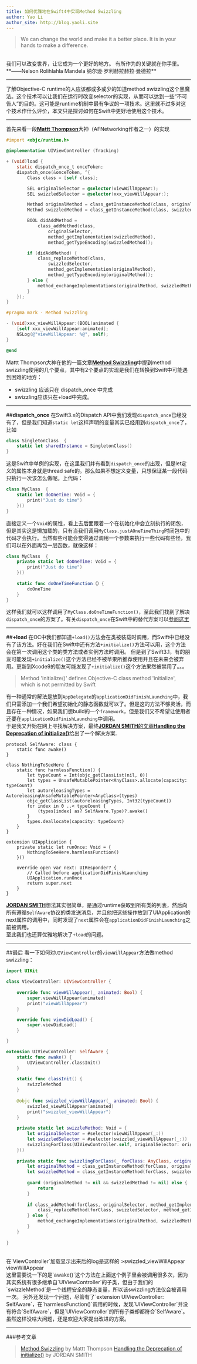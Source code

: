 ```yaml
---
title: 如何优雅地在Swift4中实现Method Swizzling
author: Yao Li
author_site: http://blog.yaoli.site
---
```


> We can change the world and make it a better place. 
It is in your hands to make a difference.
<br>
我们可以改变世界，让它成为一个更好的地方。
有所作为的关键就在你手里。
<br>
**——Nelson Rolihlahla Mandela 纳尔逊·罗利赫拉赫拉·曼德拉**

***
了解Objective-C runtime的人应该都或多或少的知道method swizzling这个黑魔法。这个技术可以让我们在运行时改变selector的实现，从而可以达到一些“不可告人”的目的。这可能是runtime机制中最有争议的一项技术。这里就不过多对这个技术作什么评价，本文只是探讨如何在Swift中更好地使用这个技术。
***
首先来看一段[**Mattt Thompson**](http://nshipster.com)大神（AFNetworking作者之一）的实现
```objective-c
#import <objc/runtime.h>

@implementation UIViewController (Tracking)

+ (void)load {
    static dispatch_once_t onceToken;
    dispatch_once(&onceToken, ^{
        Class class = [self class];

        SEL originalSelector = @selector(viewWillAppear:);
        SEL swizzledSelector = @selector(xxx_viewWillAppear:);

        Method originalMethod = class_getInstanceMethod(class, originalSelector);
        Method swizzledMethod = class_getInstanceMethod(class, swizzledSelector);

        BOOL didAddMethod =
            class_addMethod(class,
                originalSelector,
                method_getImplementation(swizzledMethod),
                method_getTypeEncoding(swizzledMethod));

        if (didAddMethod) {
            class_replaceMethod(class,
                swizzledSelector,
                method_getImplementation(originalMethod),
                method_getTypeEncoding(originalMethod));
        } else {
            method_exchangeImplementations(originalMethod, swizzledMethod);
        }
    });
}

#pragma mark - Method Swizzling

- (void)xxx_viewWillAppear:(BOOL)animated {
    [self xxx_viewWillAppear:animated];
    NSLog(@"viewWillAppear: %@", self);
}

@end
```
Mattt Thompson大神在他的一篇文章[**Method Swizzling**](http://nshipster.com/method-swizzling/)中提到method swizzling使用的几个要点，其中有2个要点的实现是我们在转换到Swift中可能遇到困难的地方：
> 
- swizzling 应该只在 dispatch_once 中完成
- swizzling应该只在+load中完成。

***
##**dispatch_once**
在Swift3.x的Dispatch API中我们发现`dispatch_once`已经没有了，但是我们知道`static let`这样声明的变量其实已经用到`dispatch_once`了，比如
```swift
class SingletonClass  {
    static let sharedInstance = SingletonClass()
}
```
这是Swift中单例的实现，在这里我们并有看到`dispatch_once`的出现，但是let定义的属性本身就是thread safe的。那么如果不想定义变量，只想保证某一段代码只执行一次该怎么做呢。上代码：
```swift
class MyClass  {
    static let doOneTime: Void = {
        print("Just do time")
    }()
}
```
直接定义一个`Void`的属性，看上去后面跟着一个在初始化中会立刻执行的闭包，但是其实这是懒加载的，只有当我们调用`MyClass.justAOneTimeThing`时闭包中的代码才会执行。当然有些可能会觉得通过调用一个参数来执行一些代码有些怪，我们可以在外面再包一层函数，就像这样：
```swift
class MyClass  {
    private static let doOneTime: Void = {
        print("Just do time")
    }()
    
    static func doOneTimeFunction（）{
        doOneTime
    }
}
```
这样我们就可以这样调用了`MyClass.doOneTimeFunction()`，至此我们找到了解决`dispatch_once`的方案了。有关`dispatch_once`在Swift中的替代方案可以[参阅这里](https://stackoverflow.com/questions/37801407/whither-dispatch-once-in-swift-3)
***
##**+load**
在OC中我们都知道`+load()`方法会在类被装载时调用，而Swift中已经没有了该方法。好在我们在Swift中还有方法`+initialize()`方法可以用，这个方法会在第一次调用这个类的类方法或者实例方法时调用。
但是到了Swift3.1，有的朋友可能发现`+initialize()`这个方法已经不被苹果所推荐使用并且在未来会被弃用。更新到Xcode9的朋友可能发现了`+initialize()`这个方法果然被禁用了。。。
> Method 'initialize()' defines Objective-C class method 'initialize', which is not permitted by Swift

有一种通常的解法是放到`AppDelegate`的`applicationDidFinishLaunching`中，我们只需添加一个我们希望初始化的静态函数就可以了。但是这的方法不够灵活，而且存在一种情况，如果我们想build的一个`framework`，但是我们又不希望让使用者还要在`applicationDidFinishLaunching`中调用。
<br>
于是我又开始在网上寻找解决方案，最终[**JORDAN SMITH**的文章**Handling the Deprecation of initialize()**](http://jordansmith.io/handling-the-deprecation-of-initialize/)给出了一个解决方案.
```
protocol SelfAware: class {
    static func awake()
}

class NothingToSeeHere {
    static func harmlessFunction() {
        let typeCount = Int(objc_getClassList(nil, 0))
        let types = UnsafeMutablePointer<AnyClass>.allocate(capacity: typeCount)
        let autoreleasingTypes = AutoreleasingUnsafeMutablePointer<AnyClass>(types)
        objc_getClassList(autoreleasingTypes, Int32(typeCount))
        for index in 0 ..< typeCount {
            (types[index] as? SelfAware.Type)?.awake()
        }
        types.deallocate(capacity: typeCount)
    }
}

extension UIApplication {
    private static let runOnce: Void = {
        NothingToSeeHere.harmlessFunction()
    }()
    
    override open var next: UIResponder? {
        // Called before applicationDidFinishLaunching
        UIApplication.runOnce
        return super.next
    }
}
```
[**JORDAN SMITH**](http://jordansmith.io)想法其实很简单，是通过runtime获取到所有类的列表，然后向所有遵循`SelfAware`协议的类发送消息，并且他把这些操作放到了UIApplication的next属性的调用中，同时发现了`next`属性会在`applicationDidFinishLaunching`之前被调用。
<br>
至此我们也还算优雅地解决了`+load`的问题。

***
##最后
看一下如何对`UIViewController`的`viewWillAppear`方法做method swizzling：
```swift
import UIKit

class ViewController: UIViewController {
    
    override func viewWillAppear(_ animated: Bool) {
        super.viewWillAppear(animated)
        print("viewWillAppear")
    }

    override func viewDidLoad() {
        super.viewDidLoad()
    }

}

extension UIViewController: SelfAware {
    static func awake() {
        UIViewController.classInit()
    }
    
    static func classInit() {
        swizzleMethod
    }
    
    @objc func swizzled_viewWillAppear(_ animated: Bool) {
        swizzled_viewWillAppear(animated)
        print("swizzled_viewWillAppear")
    }
    
    private static let swizzleMethod: Void = {
        let originalSelector = #selector(viewWillAppear(_:))
        let swizzledSelector = #selector(swizzled_viewWillAppear(_:))
        swizzlingForClass(UIViewController.self, originalSelector: originalSelector, swizzledSelector: swizzledSelector)
    }()
    
    private static func swizzlingForClass(_ forClass: AnyClass, originalSelector: Selector, swizzledSelector: Selector) {
        let originalMethod = class_getInstanceMethod(forClass, originalSelector)
        let swizzledMethod = class_getInstanceMethod(forClass, swizzledSelector)
        
        guard (originalMethod != nil && swizzledMethod != nil) else {
            return
        }
        
        if class_addMethod(forClass, originalSelector, method_getImplementation(swizzledMethod!), method_getTypeEncoding(swizzledMethod!)) {
            class_replaceMethod(forClass, swizzledSelector, method_getImplementation(originalMethod!), method_getTypeEncoding(originalMethod!))
        } else {
            method_exchangeImplementations(originalMethod, swizzledMethod)
        }
    }
    
}
```
<br>
在`ViewController`加载显示出来后的log是这样的
>swizzled_viewWillAppear
viewWillAppear

<br>
这里需要说一下的是`awake()`这个方法在上面这个例子里会被调用很多次，因为其实系统有很多继承自`UIViewController`的子类，但由于我们的`swizzleMethod`是一个线程安全的静态变量，所以该swizzling方法仅会被调用一次。
另外还发现一个问题，尽管有了`extension UIViewController: SelfAware`，在`harmlessFunction()`调用的时候，发现`UIViewController`并没有符合`SelfAware`，但是`UIViewController`的所有子类却都符合`SelfAware`。
虽然这样没啥大问题，还是欢迎大家提出改进的方案。

***
###参考文章
>[Method Swizzling](http://nshipster.com/method-swizzling/) by Mattt Thompson
[Handling the Deprecation of initialize()](http://jordansmith.io/handling-the-deprecation-of-initialize/) by JORDAN SMITH













